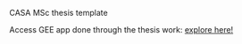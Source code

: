 CASA MSc thesis template 

Access GEE app done through the thesis work: [explore here!](https://ee-miaoyilee.projects.earthengine.app/view/jaipur-urban-activities-analysis-app)
